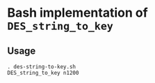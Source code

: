 # Bash implementation of `DES_string_to_key`

## Usage
```
. des-string-to-key.sh
DES_string_to_key n1200
```
